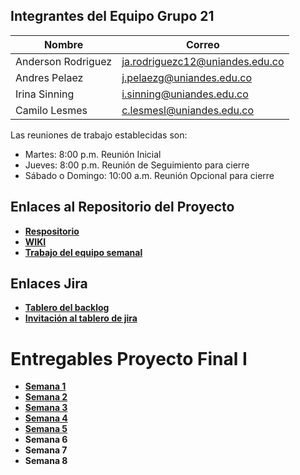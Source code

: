 ##  Integrantes del Equipo **Grupo 21** 

| Nombre             | Correo                         |
|--------------------|--------------------------------|
| Anderson Rodriguez | ja.rodriguezc12@uniandes.edu.co |
| Andres Pelaez      | j.pelaezg@uniandes.edu.co       |
| Irina Sinning      | i.sinning@uniandes.edu.co      |
| Camilo Lesmes      | c.lesmesl@uniandes.edu.co      |

Las reuniones de trabajo establecidas son:

* Martes: 8:00 p.m. Reunión Inicial
* Jueves: 8:00 p.m. Reunión de Seguimiento para cierre
* Sábado o Domingo: 10:00 a.m. Reunión Opcional para cierre

## Enlaces al Repositorio del Proyecto
* [**Respositorio**](https://github.com/lesmesl/Proyecto-Final-Grupo-21)
* [**WIKI**](https://github.com/lesmesl/Proyecto-Final-Grupo-21/wiki) 
* [**Trabajo del equipo semanal**](https://github.com/users/lesmesl/projects/3/views/1)

## Enlaces Jira
* [**Tablero del backlog**](https://proyecto-final-grupo-21-andes.atlassian.net/jira/software/projects/PFG2/boards/1)
* [**Invitación al tablero de jira**](https://id.atlassian.com/invite/p/jira-software?id=caFxmqGFROit2GHXifTPlA)

# Entregables Proyecto Final I
* [**Semana 1**](https://github.com/lesmesl/Proyecto-Final-Grupo-21/wiki/Semana-1)
* [**Semana 2**](https://github.com/lesmesl/Proyecto-Final-Grupo-21/wiki/Semana-2)
* [**Semana 3**](https://github.com/lesmesl/Proyecto-Final-Grupo-21/wiki/Semana--3)
* [**Semana 4**](https://github.com/lesmesl/Proyecto-Final-Grupo-21/wiki/Semana-4)
* [**Semana 5**](https://github.com/lesmesl/Proyecto-Final-Grupo-21/wiki/Semana-5)
* **Semana 6**
* **Semana 7**
* **Semana 8**

